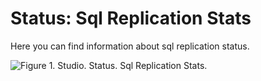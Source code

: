 # Status: Sql Replication Stats

Here you can find information about sql replication status.

![Figure 1. Studio. Status. Sql Replication Stats.](images/status-sql-replication_stats-1.png)
